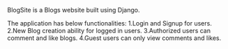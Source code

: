 BlogSite is a Blogs website built using Django.

The application has below functionalities:
  1.Login and Signup for users.
  2.New Blog creation ability for logged in users.
  3.Authorized users can comment and like blogs.
  4.Guest users can only view comments and likes.
